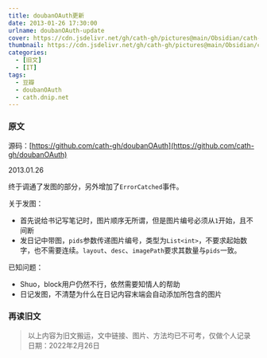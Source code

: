 ```yaml
---
title: doubanOAuth更新
date: 2013-01-26 17:30:00
urlname: doubanOAuth-update
cover: https://cdn.jsdelivr.net/gh/cath-gh/pictures@main/Obsidian/cath-gh.github.io/douban.webp
thumbnail: https://cdn.jsdelivr.net/gh/cath-gh/pictures@main/Obsidian/cath-gh.github.io/douban.webp
categories:
  - [旧文]
  - [IT]
tags:
  - 豆瓣
  - doubanOAuth
  - cath.dnip.net
---
```

### 原文
源码：[https://github.com/cath-gh/doubanOAuth](https://github.com/cath-gh/doubanOAuth)

2013.01.26

终于调通了发图的部分，另外增加了`ErrorCatched`事件。

<!--more-->

关于发图：

+ 首先说给书记写笔记时，图片顺序无所谓，但是图片编号必须从`1`开始，且不间断
+ 发日记中带图，`pids`参数传递图片编号，类型为`List<int>`，不要求起始数字，也不需要连续。`layout`、`desc`、`imagePath`要求其数量与`pids`一致。

已知问题：

+ Shuo，block用户仍然不行，依然需要知情人的帮助
+ 日记发图，不清楚为什么在日记内容末端会自动添加所包含的图片

### 再读旧文
> 以上内容为旧文搬运，文中链接、图片、方法均已不可考，仅做个人记录  
> 日期：2022年2月26日